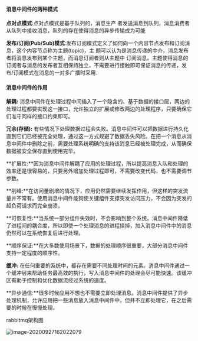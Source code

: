 

#### 消息中间件的两种模式

**点对点模式**:点对点模式是基于队列的，消息生产 者发送消息到队列，消息消费者从队列中接收消息，队列的存在使得消息的异步传输成为可能

**发布/订阅(Pub/Sub)模式**:发布订阅模式定义了如何向一个内容节点发布和订阅消息，这个内容节点称为主题(topic)，主 题可以认为是消息传递的中介，消息发布者将消息发布到某个主题，而消息订阅者则从主题中 订阅消息。主题使得消息的订阅者与消息的发布者互相保持独立，不需要进行接触即可保证消息的传递，发布/订阅模式在消息的一对多广播时采用.

#### 消息中间件的作用

**解耦:** 消息中间件在处理过程中间插入了一个隐含的、基于数据的接口层，两边的处理过程都要实现这一接口，允许独立的扩展或修改两边的处理程序，只要确保它们准守同样的接口约束即可。

**冗余(存储):** 有些情况下处理数据过程会失败。消息中间件可以把数据进行持久化直到它们已经被完全处理，通过这一方式规避了数据丢失风险。在把一个消息从消息中间件中删除之前，需要处理系统明确的支持该消息已经被处理完成，从而确保数据被安全保存直到使用完毕。

**扩展性:**因为消息中间件解耦了应用的处理过程，所以提高消息入队和处理的效率还是很容易的，只要另外增加处理过程即可，不需要改变代码，也不需要调节参数。

**削峰:**在访问量剧增的情况下，应用仍然需要继续发挥作用，但这样的突发流量并不常有。使用消息中间件能狗使关键组件支撑突发访问压力，不会因为突发的超负荷请求而完全崩溃。

**可恢复性:**当系统一部分组件失效时，不会影响到整个系统。消息中间件降低了进程间的耦合度，所以即使一个处理消息的进程挂掉，加入消息中间件中的消息仍然可以在系统恢复后进行处理。

**顺序保证:**在大多数使用场景下，数据的处理顺序很重要，大部分消息中间件支持一定程度的顺序性。

**缓冲:** 在任何重要的系统中，都存在需要不同处理时间的元素。消息中间件通过一个缓冲层来帮助任务最高效的执行，写入消息中间件的处理会尽可能快速。该缓冲区有助于控制和优化数据流经过系统的速度。

**异步通信:**很多时候应用不想也不需要立即处理消息。消息中间件提供了异步处理机制，允许应用把一些消息放入消息中间件中，但并不立即处理它，在之后需要的时候在慢慢处理。

rabbitmq架构图

![image-20200927162022079](/Users/tianxin2/tianxin/spring-boot-study/wiki/img/rabbitmq/jiagou.png)